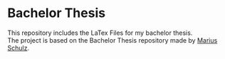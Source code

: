 # Bachelor Thesis 
This repository includes the LaTex Files for my bachelor thesis.  
The project is based on the Bachelor Thesis repository made by [Marius Schulz](https://github.com/mariusschulz).
